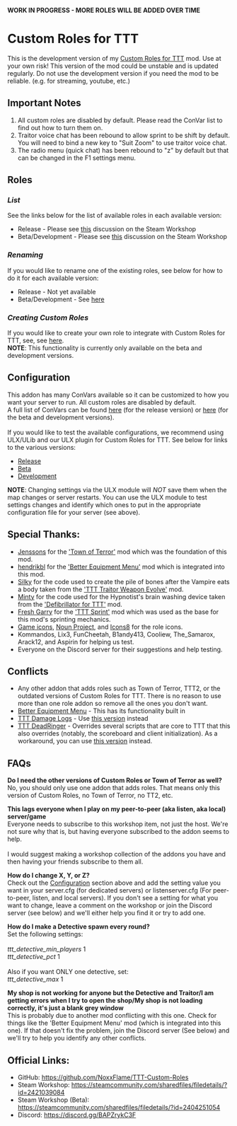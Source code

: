 **WORK IN PROGRESS - MORE ROLES WILL BE ADDED OVER TIME**

# Custom Roles for TTT

This is the development version of my [Custom Roles for TTT](https://steamcommunity.com/sharedfiles/filedetails/?id=2421039084) mod. Use at your own risk! This version of the mod could be unstable and is updated regularly. Do not use the development version if you need the mod to be reliable. (e.g. for streaming, youtube, etc.)

## Important Notes

1. All custom roles are disabled by default. Please read the ConVar list to find out how to turn them on.
2. Traitor voice chat has been rebound to allow sprint to be shift by default. You will need to bind a new key to "Suit Zoom" to use traitor voice chat.
3. The radio menu (quick chat) has been rebound to "z" by default but that can be changed in the F1 settings menu.

## Roles
### *List*
See the links below for the list of available roles in each available version:
- Release - Please see [this](https://steamcommunity.com/workshop/filedetails/discussion/2421039084/3108019427651795196/) discussion on the Steam Workshop
- Beta/Development - Please see [this](https://steamcommunity.com/workshop/filedetails/discussion/2404251054/3110277460812045123/) discussion on the Steam Workshop
### *Renaming*
If you would like to rename one of the existing roles, see below for how to do it for each available version:
- Release - Not yet available
- Beta/Development - See [here](CONVARS_BETA.md#Renaming-Roles)
### *Creating Custom Roles*
If you would like to create your own role to integrate with Custom Roles for TTT, see, see [here](CREATE_YOUR_OWN_ROLE.md).\
**NOTE**: This functionality is currently only available on the beta and development versions.

## Configuration
This addon has many ConVars available so it can be customized to how you want your server to run. All custom roles are disabled by default.\
A full list of ConVars can be found [here](CONVARS.md) (for the release version) or [here](CONVARS_BETA.md) (for the beta and development versions).\
\
If you would like to test the available configurations, we recommend using ULX/ULib and our ULX plugin for Custom Roles for TTT. See below for links to the various versions:
- [Release](https://steamcommunity.com/sharedfiles/filedetails/?id=2421043753)
- [Beta](https://steamcommunity.com/sharedfiles/filedetails/?id=2414297330)
- [Development](https://github.com/NoxxFlame/TTT-Custom-Roles-ULX)

**NOTE**: Changing settings via the ULX module will *NOT* save them when the map changes or server restarts. You can use the ULX module to test settings changes and identify which ones to put in the appropriate configuration file for your server (see above).

## Special Thanks:
- [Jenssons](https://steamcommunity.com/profiles/76561198044525091) for the ['Town of Terror'](https://steamcommunity.com/sharedfiles/filedetails/?id=1092556189) mod which was the foundation of this mod.
- [hendrikbl](https://steamcommunity.com/id/gamerhenne) for the ['Better Equipment Menu'](https://steamcommunity.com/sharedfiles/filedetails/?id=878772496) mod which is integrated into this mod.
- [Silky](https://steamcommunity.com/profiles/76561198094798859) for the code used to create the pile of bones after the Vampire eats a body taken from the ['TTT Traitor Weapon Evolve'](https://steamcommunity.com/sharedfiles/filedetails/?id=1240572856) mod.
- [Minty](https://steamcommunity.com/id/_Minty_) for the code used for the Hypnotist's brain washing device taken from the ['Defibrillator for TTT'](https://steamcommunity.com/sharedfiles/filedetails/?id=801433502) mod.
- [Fresh Garry](https://steamcommunity.com/id/Fresh_Garry) for the ['TTT Sprint'](https://steamcommunity.com/sharedfiles/filedetails/?id=933056549) mod which was used as the base for this mod's sprinting mechanics.
- [Game icons](https://game-icons.net), [Noun Project](https://thenounproject.com), and [Icons8](https://icons8.com) for the role icons.
- Kommandos, Lix3, FunCheetah, B1andy413, Cooliew, The_Samarox, Arack12, and Aspirin for helping us test.
- Everyone on the Discord server for their suggestions and help testing.

## Conflicts
- Any other addon that adds roles such as Town of Terror, TTT2, or the outdated versions of Custom Roles for TTT. There is no reason to use more than one role addon so remove all the ones you don't want.
- [Better Equipment Menu](https://steamcommunity.com/sharedfiles/filedetails/?id=878772496) - This has its functionality built in
- [TTT Damage Logs](https://github.com/Tommy228/tttdamagelogs) - Use [this version](https://steamcommunity.com/sharedfiles/filedetails/?id=2306802961) instead
- [TTT DeadRinger](https://steamcommunity.com/sharedfiles/filedetails/?id=2045444087) - Overrides several scripts that are core to TTT that this also overrides (notably, the scoreboard and client initialization). As a workaround, you can use [this version](https://steamcommunity.com/sharedfiles/filedetails/?id=810154456) instead.

## FAQs
**Do I need the other versions of Custom Roles or Town of Terror as well?**\
No, you should only use one addon that adds roles. That means only this version of Custom Roles, no Town of Terror, no TT2, etc.

**This lags everyone when I play on my peer-to-peer (aka listen, aka local) server/game**\
Everyone needs to subscribe to this workshop item, not just the host. We're not sure why that is, but having everyone subscribed to the addon seems to help.\
\
I would suggest making a workshop collection of the addons you have and then having your friends subscribe to them all.

**How do I change X, Y, or Z?**\
Check out the [Configuration](#Configuration) section above and add the setting value you want in your server.cfg (for dedicated servers) or listenserver.cfg (For peer-to-peer, listen, and local servers). If you don't see a setting for what you want to change, leave a comment on the workshop or join the Discord server (see below) and we'll either help you find it or try to add one.

**How do I make a Detective spawn every round?**\
Set the following settings:\
\
_ttt_detective_min_players_ 1\
_ttt_detective_pct_ 1\
\
Also if you want ONLY one detective, set:\
_ttt_detective_max_ 1

**My shop is not working for anyone but the Detective and Traitor/I am getting errors when I try to open the shop/My shop is not loading correctly, it's just a blank grey window**\
This is probably due to another mod conflicting with this one. Check for things like the 'Better Equipment Menu' mod (which is integrated into this one). If that doesn't fix the problem, join the Discord server (See below) and we'll try to help you identify any other conflicts.

## Official Links:
- GitHub: https://github.com/NoxxFlame/TTT-Custom-Roles
- Steam Workshop: https://steamcommunity.com/sharedfiles/filedetails/?id=2421039084
- Steam Workshop (Beta): https://steamcommunity.com/sharedfiles/filedetails/?id=2404251054
- Discord: https://discord.gg/BAPZrykC3F